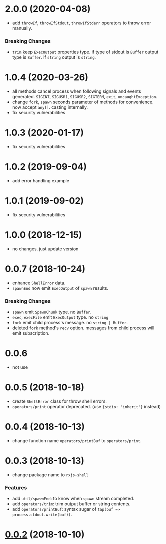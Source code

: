 # 2.0.0 (2020-04-08)

- add `throwIf`, `throwIfStdout`, `throwIfStderr` operators to throw error manually.

### Breaking Changes

- `trim` keep `ExecOutput` properties type. if type of stdout is `Buffer` output type is `Buffer`. if `string` output is `string`.

# 1.0.4 (2020-03-26)

- all methods cancel process when following signals and events generated. `SIGINT`, `SIGUSR1`, `SIGUSR2`, `SIGTERM`, `exit`, `uncaughtException`.
- change `fork`, `spawn` seconds parameter of methods for convenience. now accept `any[]`. casting internally.
- fix security vulnerabilities

# 1.0.3 (2020-01-17)

- fix security vulnerabilities

# 1.0.2 (2019-09-04)

- add error handling example

# 1.0.1 (2019-09-02)

- fix security vulnerabilities

# 1.0.0 (2018-12-15)

- no changes. just update version

# 0.0.7 (2018-10-24)

- enhance `ShellError` data.
- `spawnEnd` now emit `ExecOutput` of `spawn` results.

### Breaking Changes

- `spawn` emit `SpawnChunk` type. no `Buffer`.
- `exec`, `execFile` emit `ExecOutput` type. no `string`
- `fork` emit child process's message. no `string | Buffer`.
- deleted `fork` method's `recv` option. messages from child process will emit subscription.

# 0.0.6

- not use

# 0.0.5 (2018-10-18)

- create `ShellError` class for throw shell errors.
- `operators/print` operator deprecated. (use `{stdio: 'inherit'}` instead)

# 0.0.4 (2018-10-13)

- change function name `operators/printBuf` to `operators/print`.

# 0.0.3 (2018-10-13)

- change package name to `rxjs-shell`

### Features

- add `util/spawnEnd`: to know when `spawn` stream completed.
- add `operators/trim`: trim output buffer or string contents.
- add `operators/printBuf`: syntax sugar of `tap(buf => process.stdout.write(buf))`.

# [0.0.2](https://github.com/johnny-mh/rxjs-shell-operators/commit/d249d3570dcc6d87d200aae4570c621a90aafdeb) (2018-10-10)

